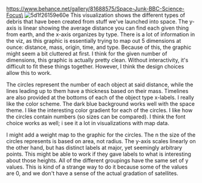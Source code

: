 https://www.behance.net/gallery/81688575/Space-Junk-BBC-Science-Focus\
![5d1f26159e60e](https://mir-s3-cdn-cf.behance.net/project_modules/2800_opt_1/ddc3a581688575.5d1f26159e60e.jpg)
This visualization shows the different types of debris that have been created from stuff we've launched into space. The y-axis is linear showing the average distance you can find each given thing from earth, and the x-axis organizes by type. There is a lot of information in the viz, as this graphic is essentially trying to map out 5 dimensions at ounce: distance, mass, origin, time, and type. Because of this, the graphic might seem a bit cluttered at first. I think for the given number of dimensions, this graphic is actually pretty clean. Without interactivity, it's difficult to fit these things together. However, I think the design choices allow this to work.

The circles represent the number of each object at said distance, while the lines leading up to them have a thickness based on their mass. Timelines are also provided at the bottoms of each of the object type x-labels. I really like the color scheme. The dark blue background works well with the space theme. I like the interesting color gradient for each of the circles. I like how the circles contain numbers (so sizes can be compared). I think the font choice works as well; i see it a lot in visualizations with map data.

I might add a weight map to the graphic for the circles. The n the size of the circles represents is based on area, not radius. The y-axis scales linearly on the other hand, but has distinct labels at major, yet seemingly arbitrary points. This might be able to work if they gave labels to what is interesting about those heights. All of the different groupings have the same set of y values. This is kind of a strange way to do it because some of the values are 0, and we don't have a sense of the actual gradation of satellites.
